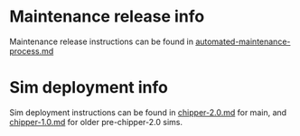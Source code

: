 # Maintenance release info

Maintenance release instructions can be found
in [automated-maintenance-process.md](https://github.com/phetsims/perennial/blob/main/doc/automated-maintenance-process.md)

# Sim deployment info

Sim deployment instructions can be found in [chipper-2.0.md](chipper-2.0.md) for main,
and [chipper-1.0.md](chipper-1.0.md) for older pre-chipper-2.0 sims.
